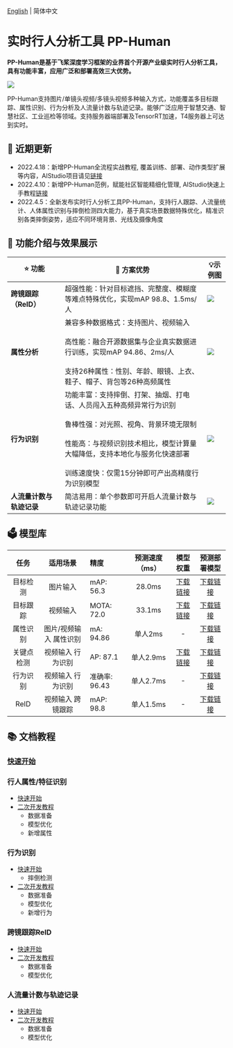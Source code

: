 [English](README_en.md) | 简体中文

# 实时行人分析工具 PP-Human

**PP-Human是基于飞桨深度学习框架的业界首个开源产业级实时行人分析工具，具有功能丰富，应用广泛和部署高效三大优势。**

![](https://user-images.githubusercontent.com/48054808/173030254-ecf282bd-2cfe-43d5-b598-8fed29e22020.gif)

PP-Human支持图片/单镜头视频/多镜头视频多种输入方式，功能覆盖多目标跟踪、属性识别、行为分析及人流量计数与轨迹记录。能够广泛应用于智慧交通、智慧社区、工业巡检等领域。支持服务器端部署及TensorRT加速，T4服务器上可达到实时。

## 📣 近期更新

- 2022.4.18：新增PP-Human全流程实战教程, 覆盖训练、部署、动作类型扩展等内容，AIStudio项目请见[链接](https://aistudio.baidu.com/aistudio/projectdetail/3842982)
- 2022.4.10：新增PP-Human范例，赋能社区智能精细化管理, AIStudio快速上手教程[链接](https://aistudio.baidu.com/aistudio/projectdetail/3679564)
- 2022.4.5：全新发布实时行人分析工具PP-Human，支持行人跟踪、人流量统计、人体属性识别与摔倒检测四大能力，基于真实场景数据特殊优化，精准识别各类摔倒姿势，适应不同环境背景、光线及摄像角度

## 🔮 功能介绍与效果展示

| ⭐ 功能           | 💟 方案优势                                                                                                                                           | 💡示例图                                                                                                      |
| -------------- | ------------------------------------------------------------------------------------------------------------------------------------------------- | ---------------------------------------------------------------------------------------------------------- |
| **跨镜跟踪（ReID）** | 超强性能：针对目标遮挡、完整度、模糊度等难点特殊优化，实现mAP 98.8、1.5ms/人                                                                                                     | ![](https://user-images.githubusercontent.com/48054808/173037607-0a5deadc-076e-4dcc-bd96-d54eea205f1f.png) |
| **属性分析**       | 兼容多种数据格式：支持图片、视频输入<br/><br/>高性能：融合开源数据集与企业真实数据进行训练，实现mAP 94.86、2ms/人<br/><br/>支持26种属性：性别、年龄、眼镜、上衣、鞋子、帽子、背包等26种高频属性                                | ![](https://user-images.githubusercontent.com/48054808/173036043-68b90df7-e95e-4ada-96ae-20f52bc98d7c.png) |
| **行为识别**       | 功能丰富：支持摔倒、打架、抽烟、打电话、人员闯入五种高频异常行为识别<br/><br/>鲁棒性强：对光照、视角、背景环境无限制<br/><br/>性能高：与视频识别技术相比，模型计算量大幅降低，支持本地化与服务化快速部署<br/><br/>训练速度快：仅需15分钟即可产出高精度行为识别模型 | ![](https://user-images.githubusercontent.com/48054808/173034825-623e4f78-22a5-4f14-9b83-dc47aa868478.gif) |
| **人流量计数与轨迹记录** | 简洁易用：单个参数即可开启人流量计数与轨迹记录功能                                                                                                                         | ![](https://user-images.githubusercontent.com/48054808/173036400-f3d1f07a-1184-4c54-ad30-3315aa15210f.gif) |

## 🗳 模型库

| 任务    | 适用场景         | 精度         | 预测速度（ms） | 模型权重                                                                                           | 预测部署模型                                                                                       |
|:-----:|:------------:|:---------- |:--------:|:----------------------------------------------------------------------------------------------:|:--------------------------------------------------------------------------------------------:|
| 目标检测  | 图片输入         | mAP: 56.3  | 28.0ms   | [下载链接](https://bj.bcebos.com/v1/paddledet/models/pipeline/mot_ppyoloe_l_36e_pipeline.pdparams) | [下载链接](https://bj.bcebos.com/v1/paddledet/models/pipeline/mot_ppyoloe_l_36e_pipeline.zip)    |
| 目标跟踪  | 视频输入         | MOTA: 72.0 | 33.1ms   | [下载链接](https://bj.bcebos.com/v1/paddledet/models/pipeline/mot_ppyoloe_l_36e_pipeline.pdparams) | [下载链接](https://bj.bcebos.com/v1/paddledet/models/pipeline/mot_ppyoloe_l_36e_pipeline.zip)    |
| 属性识别  | 图片/视频输入 属性识别 | mA: 94.86  | 单人2ms    | -                                                                                              | [下载链接](https://bj.bcebos.com/v1/paddledet/models/pipeline/strongbaseline_r50_30e_pa100k.zip) |
| 关键点检测 | 视频输入 行为识别    | AP: 87.1   | 单人2.9ms  | [下载链接](https://bj.bcebos.com/v1/paddledet/models/pipeline/dark_hrnet_w32_256x192.pdparams)     | [下载链接](https://bj.bcebos.com/v1/paddledet/models/pipeline/dark_hrnet_w32_256x192.zip)        |
| 行为识别  | 视频输入 行为识别    | 准确率: 96.43 | 单人2.7ms  | -                                                                                              | [下载链接](https://bj.bcebos.com/v1/paddledet/models/pipeline/STGCN.zip)                         |
| ReID  | 视频输入 跨镜跟踪    | mAP: 98.8  | 单人1.5ms  | -                                                                                              | [下载链接](https://bj.bcebos.com/v1/paddledet/models/pipeline/reid_model.zip)                    |

## 📚 文档教程

### [快速开始](docs/tutorials/QUICK_STARTED.md)

### 行人属性/特征识别

* [快速开始](docs/tutorials/attribute.md)
* [二次开发教程](../../docs/advanced_tutorials/customization/attribute.md)
  * 数据准备
  * 模型优化
  * 新增属性

### 行为识别

* [快速开始](docs/tutorials/action.md)
  * 摔倒检测
* [二次开发教程](../../docs/advanced_tutorials/customization/action.md)
  * 数据准备
  * 模型优化
  * 新增行为

### 跨镜跟踪ReID

* [快速开始](docs/tutorials/mtmct.md)
* [二次开发教程]()
  * 数据准备
  * 模型优化

### 人流量计数与轨迹记录

* [快速开始](docs/tutorials/mot.md)
* [二次开发教程](../../docs/advanced_tutorials/customization/mot.md)
  * 数据准备
  * 模型优化
